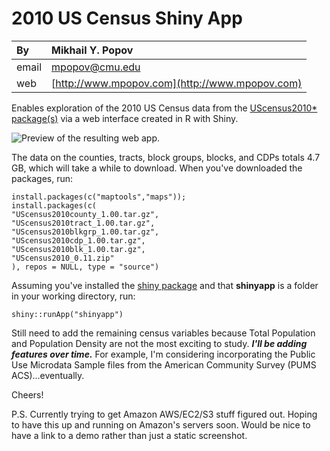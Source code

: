 2010 US Census Shiny App
========================

| By      | Mikhail Y. Popov                                         |
| :---    | :---                                                     |
| email   | [mpopov@cmu.edu](mailto:mpopov@cmu.edu)|
| web     | [http://www.mpopov.com](http://www.mpopov.com)           |

Enables exploration of the 2010 US Census data from the [UScensus2010* package(s)][1] via a web interface created in R with Shiny.

![Preview of the resulting web app.][3]

The data on the counties, tracts, block groups, blocks, and CDPs totals  4.7 GB, which will take a while to download. When you've downloaded the packages, run:

```
install.packages(c("maptools","maps"));
install.packages(c(
"UScensus2010county_1.00.tar.gz",
"UScensus2010tract_1.00.tar.gz",
"UScensus2010blkgrp_1.00.tar.gz",
"UScensus2010cdp_1.00.tar.gz",
"UScensus2010blk_1.00.tar.gz",
"UScensus2010_0.11.zip"
), repos = NULL, type = "source")
```

Assuming you've installed the [shiny package][2] and that **shinyapp** is a folder in your working directory, run:

```
shiny::runApp("shinyapp")
```

Still need to add the remaining census variables because Total Population and Population Density are not the most exciting to study. ***I'll be adding features over time.*** For example, I'm considering incorporating the Public Use Microdata Sample files from the American Community Survey (PUMS ACS)...eventually.

Cheers!

P.S. Currently trying to get Amazon AWS/EC2/S3 stuff figured out. Hoping to have this up and running on Amazon's servers soon. Would be nice to have a link to a demo rather than just a static screenshot.

[1]: http://lakshmi.calit2.uci.edu/census2000/
[2]: https://github.com/rstudio/shiny
[3]: https://github.com/bearloga/2010-US-Census-Shiny-App/blob/master/preview.png?raw=true
